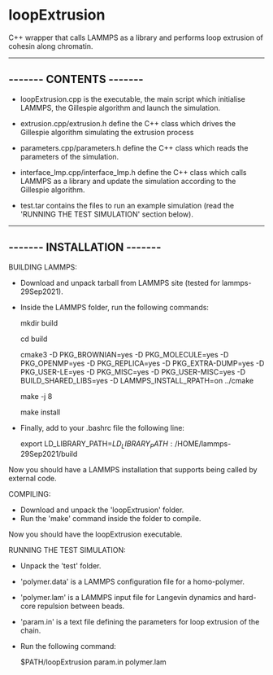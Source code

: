 # loopExtrusion

C++ wrapper that calls LAMMPS as a library and performs loop extrusion of cohesin along chromatin.

------------------------
------- CONTENTS -------
------------------------

- loopExtrusion.cpp is the executable, the main script which initialise LAMMPS, the Gillespie algorithm and launch the simulation.

- extrusion.cpp/extrusion.h define the C++ class which drives the Gillespie algorithm simulating the extrusion process

- parameters.cpp/parameters.h define the C++ class which reads the parameters of the simulation.

- interface_lmp.cpp/interface_lmp.h define the C++ class which calls LAMMPS as a library and update the simulation according to the Gillespie algorithm.

- test.tar contains the files to run an example simulation (read the 'RUNNING THE TEST SIMULATION' section below). 


----------------------------
------- INSTALLATION -------
----------------------------

BUILDING LAMMPS:

- Download and unpack tarball from LAMMPS site (tested for lammps-29Sep2021).
- Inside the LAMMPS folder, run the following commands:

    mkdir build

    cd build

    cmake3 -D PKG_BROWNIAN=yes -D PKG_MOLECULE=yes -D PKG_OPENMP=yes -D PKG_REPLICA=yes -D PKG_EXTRA-DUMP=yes -D PKG_USER-LE=yes -D PKG_MISC=yes -D PKG_USER-MISC=yes -D BUILD_SHARED_LIBS=yes -D LAMMPS_INSTALL_RPATH=on ../cmake

    make -j 8

    make install

- Finally, add to your .bashrc file the following line: 

    export LD_LIBRARY_PATH=$LD_LIBRARY_PATH:/$HOME/lammps-29Sep2021/build

Now you should have a LAMMPS installation that supports being called by external code.

COMPILING:

- Download and unpack the 'loopExtrusion' folder.
- Run the 'make' command inside the folder to compile.

Now you should have the loopExtrusion executable.

RUNNING THE TEST SIMULATION: 

- Unpack the 'test' folder.
- 'polymer.data' is a LAMMPS configuration file for a homo-polymer.
- 'polymer.lam' is a LAMMPS input file for Langevin dynamics and hard-core repulsion between beads.
- 'param.in' is a text file defining the parameters for loop extrusion of the chain.
- Run the following command: 
 
    $PATH/loopExtrusion param.in polymer.lam 

